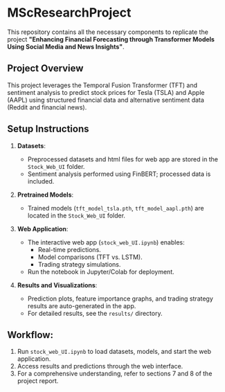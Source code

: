 # MScResearchProject

This repository contains all the necessary components to replicate the project **"Enhancing Financial Forecasting through Transformer Models Using Social Media and News Insights"**.

## **Project Overview**
This project leverages the Temporal Fusion Transformer (TFT) and sentiment analysis to predict stock prices for Tesla (TSLA) and Apple (AAPL) using structured financial data and alternative sentiment data (Reddit and financial news).

## **Setup Instructions**
1. **Datasets**:
   - Preprocessed datasets and html files for web app  are stored in the `Stock_Web_UI` folder.
   - Sentiment analysis performed using FinBERT; processed data is included.

2. **Pretrained Models**:
   - Trained models (`tft_model_tsla.pth`, `tft_model_aapl.pth`) are located in the `Stock_Web_UI` folder.

3. **Web Application**:
   - The interactive web app (`stock_web_UI.ipynb`) enables:
     - Real-time predictions.
     - Model comparisons (TFT vs. LSTM).
     - Trading strategy simulations.
   - Run the notebook in Jupyter/Colab for deployment.
     
4. **Results and Visualizations**:
   - Prediction plots, feature importance graphs, and trading strategy results are auto-generated in the app.
   - For detailed results, see the `results/` directory.

## **Workflow**:
1. Run `stock_web_UI.ipynb` to load datasets, models, and start the web application.
2. Access results and predictions through the web interface.
3. For a comprehensive understanding, refer to sections 7 and 8 of the project report.
